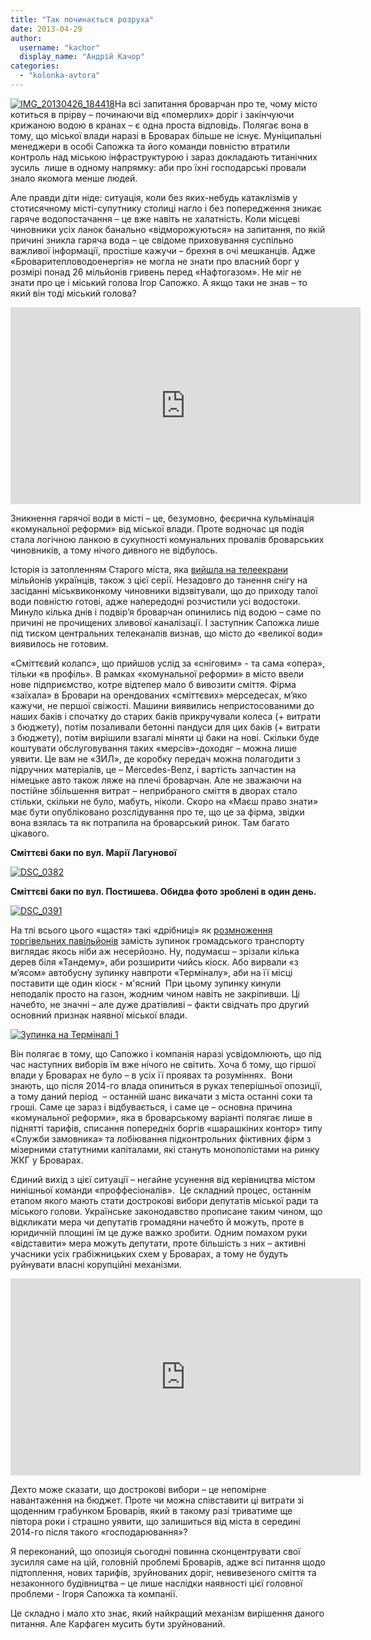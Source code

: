 ```yaml
---
title: "Так починається розруха"
date: 2013-04-29
author: 
  username: "kachor"
  display_name: "Андрій Качор"
categories: 
  - "kolonka-avtora"
---
```


[![IMG_20130426_184418](https://mpz.brovary.org/wp-content/uploads/2013/04/IMG_20130426_184418.jpg)](https://mpz.brovary.org/wp-content/uploads/2013/04/IMG_20130426_184418.jpg)На всі запитання броварчан про те, чому місто котиться в прірву – починаючи від «померлих» доріг і закінчуючи крижаною водою в кранах – є одна проста відповідь. Полягає вона в тому, що міської влади наразі в Броварах більше не існує. Муніципальні менеджери в особі Сапожка та його команди повністю втратили контроль над міською інфраструктурою і зараз докладають титанічних зусиль  лише в одному напрямку: аби про їхні господарські провали знало якомога менше людей.

Але правди діти ніде: ситуація, коли без яких-небудь катаклізмів у стотисячному місті-супутнику столиці нагло і без попередження зникає гаряче водопостачання – це вже навіть не халатність. Коли місцеві чиновники усіх ланок банально «відморожуються» на запитання, по якій причині зникла гаряча вода – це свідоме приховування суспільно важливої інформації, простіше кажучи – брехня в очі мешканців. Адже «Броваритепловодоенергія» не могла не знати про власний борг у розмірі понад 26 мільйонів гривень перед «Нафтогазом». Не міг не знати про це і міський голова Ігор Сапожко. А якщо таки не знав – то який він тоді міський голова?

<iframe src="https://www.youtube.com/embed/U6aZ3r0Cxn0" height="315" width="560" allowfullscreen frameborder="0"></iframe>

Зникнення гарячої води в місті – це, безумовно, феєрична кульмінація «комунальної реформи» від міської влади. Проте водночас ця подія стала логічною ланкою в сукупності комунальних провалів броварських чиновників, а тому нічого дивного не відбулось.

Історія із затопленням Старого міста, яка [вийшла на телеекрани](https://www.youtube.com/watch?v=SvRWMVRsfnc&feature=player_embedded) мільйонів українців, також з цієї серії. Незадовго до танення снігу на засіданні міськвиконкому чиновники відзвітували, що до приходу талої води повністю готові, адже напередодні розчистили усі водостоки. Минуло кілька днів і подвір’я броварчан опинились під водою – саме по причині не прочищених зливової каналізації. І заступник Сапожка лише під тиском центральних телеканалів визнав, що місто до «великої води» виявилось не готовим.

«Сміттєвий колапс», що прийшов услід за «сніговим» - та сама «опера», тільки «в профіль». В рамках «комунальної реформи» в місто ввели нове підприємство, котре відтепер мало б вивозити сміття. Фірма «заїхала» в Бровари на орендованих «сміттєвих» мерседесах, м’яко кажучи, не першої свіжості. Машини виявились непристосованими до наших баків і спочатку до старих баків прикручували колеса (+ витрати з бюджету), потім позаливали бетонні пандуси для цих баків (+ витрати з бюджету), потім вирішили взагалі міняти ці баки на нові. Скільки буде коштувати обслуговування таких «мерсів»-доходяг – можна лише уявити. Це вам не «ЗИЛ», де коробку передач можна полагодити з підручних матеріалів, це – Mercedes-Benz, і вартість запчастин на німецьке авто також ляже на плечі броварчан. Але не зважаючи на постійне збільшення витрат – неприбраного сміття в дворах стало стільки, скільки не було, мабуть, ніколи. Скоро на «Маєш право знати» має бути опубліковано розслідування про те, що це за фірма, звідки вона взялась та як потрапила на броварський ринок. Там багато цікавого.

**Сміттєві баки по вул. Марії Лагунової** 

[![DSC_0382](https://mpz.brovary.org/wp-content/uploads/2013/04/DSC_0382.jpg)](https://mpz.brovary.org/wp-content/uploads/2013/04/DSC_0382.jpg)

**Сміттєві баки по вул. Постишева. Обидва фото зроблені в один день.**

[![DSC_0391](https://mpz.brovary.org/wp-content/uploads/2013/04/DSC_0391.jpg)](https://mpz.brovary.org/wp-content/uploads/2013/04/DSC_0391.jpg)

На тлі всього цього «щастя» такі «дрібниці» як [розмноження торгівельних павільйонів](https://mpz.brovary.org/zamist-zupinki-bilya-terminalu-brovarchanam-pidsunuli-m-yasniy-magazin-p-yatachok/) замість зупинок громадського транспорту виглядає якось ніби аж несерйозно. Ну, подумаєш – зрізали кілька дерев біля «Тандему», аби розширити чийсь кіоск. Або вирвали «з м’ясом» автобусну зупинку навпроти «Терміналу», аби на її місці поставити ще один кіоск - м'ясний  При цьому зупинку кинули неподалік просто на газон, жодним чином навіть не закріпивши. Ці начебто, не значні – але дуже дратівливі – факти свідчать про другий основний признак наявної міської влади.

[![Зупинка на Терміналі 1](https://mpz.brovary.org/wp-content/uploads/2013/04/Zupinka-na-Terminali-1.jpg)](https://mpz.brovary.org/wp-content/uploads/2013/04/Zupinka-na-Terminali-1.jpg)

Він полягає в тому, що Сапожко і компанія наразі усвідомлюють, що під час наступних виборів їм вже нічого не світить. Хоча б тому, що гіршої влади у Броварах не було – в усіх її проявах та розуміннях.  Вони знають, що після 2014-го влада опиниться в руках теперішньої опозиції, а тому даний період  – останній шанс викачати з міста останні соки та гроші. Саме це зараз і відбувається, і саме це – основна причина «комунальної реформи», яка в броварському варіанті полягає лише в піднятті тарифів, списання попередніх боргів «шарашкіних контор» типу «Служби замовника» та лобіювання підконтрольних фіктивних фірм з мізерними статутними капіталами, які стануть монополістами на ринку ЖКГ у Броварах.

Єдиний вихід з цієї ситуації – негайне усунення від керівництва містом нинішньої команди «проффесіоналів».  Це складний процес, останнім етапом якого мають стати дострокові вибори депутатів міської ради та міського голови. Українське законодавство прописане таким чином, що відкликати мера чи депутатів громадяни начебто й можуть, проте в юридичній площині їм це дуже важко зробити. Одним помахом руки «відставити» мера можуть депутати, проте більшість з них – активні учасники усіх грабіжницьких схем у Броварах, а тому не будуть руйнувати власні корупційні механізми.

<iframe src="https://www.youtube.com/embed/gOw0cdrndXg" height="315" width="560" allowfullscreen frameborder="0"></iframe>

Дехто може сказати, що дострокові вибори – це непомірне навантаження на бюджет. Проте чи можна співставити ці витрати зі щоденним грабунком Броварів, який в такому разі триватиме ще півтора роки і страшно уявити, що залишиться від міста в середині 2014-го після такого «господарювання»?

Я переконаний, що опозиція сьогодні повинна сконцентрувати свої зусилля саме на цій, головній проблемі Броварів, адже всі питання щодо підтоплення, нових тарифів, зруйнованих доріг, невивезеного сміття та незаконного будівництва – це лише наслідки наявності цієї головної проблеми - Ігоря Сапожка та компанії.

Це складно і мало хто знає, який найкращий механізм вирішення даного питання. Але Карфаген мусить бути зруйнований.
